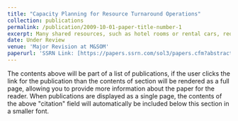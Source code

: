 ```yaml
---
title: "Capacity Planning for Resource Turnaround Operations"
collection: publications
permalink: /publication/2009-10-01-paper-title-number-1
excerpt: Many shared resources, such as hotel rooms or rental cars, require cleaning, charging, or some other operation to "turn around" the resources between successive customer uses. We study staffing and shift planning decisions for the turnaround service capacity in order to minimize the sum of customer waiting and staffing costs. 
date: Under Review
venue: 'Major Revision at M&SOM'
paperurl: 'SSRN Link: [https://papers.ssrn.com/sol3/papers.cfm?abstract_id=4862239]'
---
```


The contents above will be part of a list of publications, if the user clicks the link for the publication than the contents of section will be rendered as a full page, allowing you to provide more information about the paper for the reader. When publications are displayed as a single page, the contents of the above "citation" field will automatically be included below this section in a smaller font.
